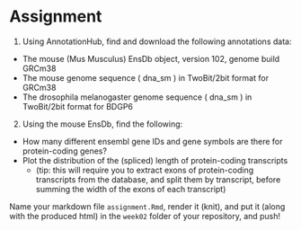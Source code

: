 # Assignment

1. Using AnnotationHub, find and download the following annotations data:       
- The mouse (Mus Musculus) EnsDb object, version 102, genome build GRCm38  
- The mouse genome sequence ( dna_sm ) in TwoBit/2bit format for GRCm38  
- The drosophila melanogaster genome sequence ( dna_sm ) in TwoBit/2bit format for BDGP6  

2. Using the mouse EnsDb, find the following: 
  - How many different ensembl gene IDs and gene symbols are there for protein-coding genes?  
  - Plot the distribution of the (spliced) length of protein-coding transcripts  
      - (tip: this will require you to extract exons of protein-coding transcripts from the database, and split them by transcript, before summing the width of the exons of each transcript)  
    
    
Name your markdown file `assignment.Rmd`, render it (knit), and put it (along with the produced html) in the `week02` folder of your repository, and push!
